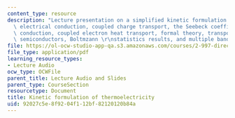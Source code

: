 ```yaml
---
content_type: resource
description: "Lecture presentation on a simplified kinetic formulation of thermoelectricity,\
  \ electrical conduction, coupled charge transport, the Seebeck coefficient, heat\
  \ conduction, coupled electron heat transport, formal theory, transport coefficients,\
  \ semiconductors, Boltmzann \r\nstatistics results, and multiple bands."
file: https://ol-ocw-studio-app-qa.s3.amazonaws.com/courses/2-997-direct-solar-thermal-to-electrical-energy-conversion-technologies-fall-2009/92027c5e8f9204f112bf82120120b84a_MIT2_997F09_lec04.pdf
file_type: application/pdf
learning_resource_types:
- Lecture Audio
ocw_type: OCWFile
parent_title: Lecture Audio and Slides
parent_type: CourseSection
resourcetype: Document
title: Kinetic formulation of thermoelectricity
uid: 92027c5e-8f92-04f1-12bf-82120120b84a
---
```

